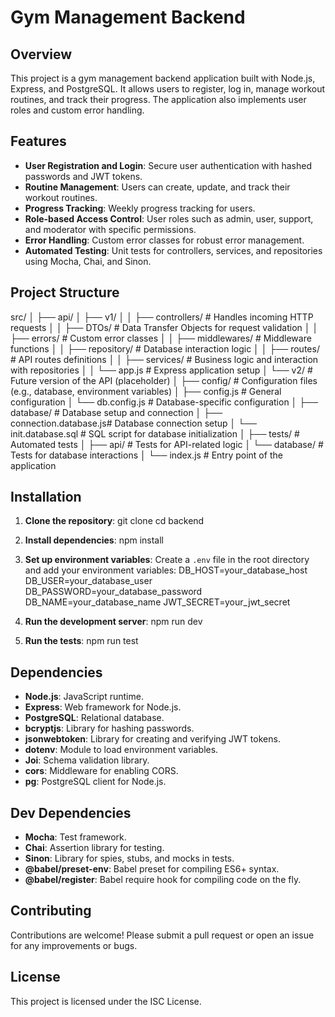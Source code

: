 # Gym Management Backend

## Overview

This project is a gym management backend application built with Node.js, Express, and PostgreSQL. It allows users to register, log in, manage workout routines, and track their progress. The application also implements user roles and custom error handling.

## Features

- **User Registration and Login**: Secure user authentication with hashed passwords and JWT tokens.
- **Routine Management**: Users can create, update, and track their workout routines.
- **Progress Tracking**: Weekly progress tracking for users.
- **Role-based Access Control**: User roles such as admin, user, support, and moderator with specific permissions.
- **Error Handling**: Custom error classes for robust error management.
- **Automated Testing**: Unit tests for controllers, services, and repositories using Mocha, Chai, and Sinon.

## Project Structure

src/
│
├── api/
│ ├── v1/
│ │ ├── controllers/ # Handles incoming HTTP requests
│ │ ├── DTOs/ # Data Transfer Objects for request validation
│ │ ├── errors/ # Custom error classes
│ │ ├── middlewares/ # Middleware functions
│ │ ├── repository/ # Database interaction logic
│ │ ├── routes/ # API routes definitions
│ │ ├── services/ # Business logic and interaction with repositories
│ │ └── app.js # Express application setup
│ └── v2/ # Future version of the API (placeholder)
│
├── config/ # Configuration files (e.g., database, environment variables)
│ ├── config.js # General configuration
│ └── db.config.js # Database-specific configuration
│
├── database/ # Database setup and connection
│ ├── connection.database.js# Database connection setup
│ └── init.database.sql # SQL script for database initialization
│
├── tests/ # Automated tests
│ ├── api/ # Tests for API-related logic
│ └── database/ # Tests for database interactions
│
└── index.js # Entry point of the application

## Installation

1. **Clone the repository**:
   git clone <repository-url>
   cd backend

2. **Install dependencies**:
   npm install

3. **Set up environment variables**:
   Create a `.env` file in the root directory and add your environment variables:
   DB_HOST=your_database_host
   DB_USER=your_database_user
   DB_PASSWORD=your_database_password
   DB_NAME=your_database_name
   JWT_SECRET=your_jwt_secret

4. **Run the development server**:
   npm run dev

5. **Run the tests**:
   npm run test

## Dependencies

- **Node.js**: JavaScript runtime.
- **Express**: Web framework for Node.js.
- **PostgreSQL**: Relational database.
- **bcryptjs**: Library for hashing passwords.
- **jsonwebtoken**: Library for creating and verifying JWT tokens.
- **dotenv**: Module to load environment variables.
- **Joi**: Schema validation library.
- **cors**: Middleware for enabling CORS.
- **pg**: PostgreSQL client for Node.js.

## Dev Dependencies

- **Mocha**: Test framework.
- **Chai**: Assertion library for testing.
- **Sinon**: Library for spies, stubs, and mocks in tests.
- **@babel/preset-env**: Babel preset for compiling ES6+ syntax.
- **@babel/register**: Babel require hook for compiling code on the fly.

## Contributing

Contributions are welcome! Please submit a pull request or open an issue for any improvements or bugs.

## License

This project is licensed under the ISC License.
